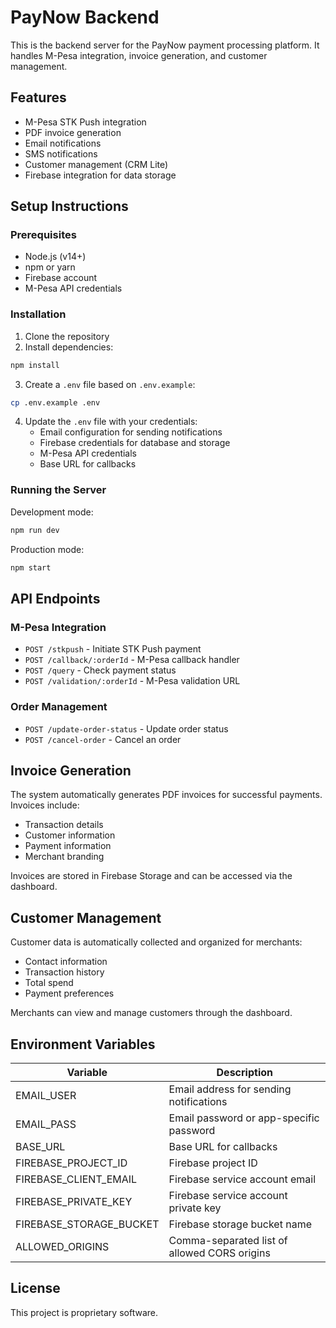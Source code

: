 # PayNow Backend

This is the backend server for the PayNow payment processing platform. It handles M-Pesa integration, invoice generation, and customer management.

## Features

- M-Pesa STK Push integration
- PDF invoice generation
- Email notifications
- SMS notifications
- Customer management (CRM Lite)
- Firebase integration for data storage

## Setup Instructions

### Prerequisites

- Node.js (v14+)
- npm or yarn
- Firebase account
- M-Pesa API credentials

### Installation

1. Clone the repository
2. Install dependencies:

```bash
npm install
```

3. Create a `.env` file based on `.env.example`:

```bash
cp .env.example .env
```

4. Update the `.env` file with your credentials:
   - Email configuration for sending notifications
   - Firebase credentials for database and storage
   - M-Pesa API credentials
   - Base URL for callbacks

### Running the Server

Development mode:

```bash
npm run dev
```

Production mode:

```bash
npm start
```

## API Endpoints

### M-Pesa Integration

- `POST /stkpush` - Initiate STK Push payment
- `POST /callback/:orderId` - M-Pesa callback handler
- `POST /query` - Check payment status
- `POST /validation/:orderId` - M-Pesa validation URL

### Order Management

- `POST /update-order-status` - Update order status
- `POST /cancel-order` - Cancel an order

## Invoice Generation

The system automatically generates PDF invoices for successful payments. Invoices include:

- Transaction details
- Customer information
- Payment information
- Merchant branding

Invoices are stored in Firebase Storage and can be accessed via the dashboard.

## Customer Management

Customer data is automatically collected and organized for merchants:

- Contact information
- Transaction history
- Total spend
- Payment preferences

Merchants can view and manage customers through the dashboard.

## Environment Variables

| Variable | Description |
|----------|-------------|
| EMAIL_USER | Email address for sending notifications |
| EMAIL_PASS | Email password or app-specific password |
| BASE_URL | Base URL for callbacks |
| FIREBASE_PROJECT_ID | Firebase project ID |
| FIREBASE_CLIENT_EMAIL | Firebase service account email |
| FIREBASE_PRIVATE_KEY | Firebase service account private key |
| FIREBASE_STORAGE_BUCKET | Firebase storage bucket name |
| ALLOWED_ORIGINS | Comma-separated list of allowed CORS origins |

## License

This project is proprietary software.